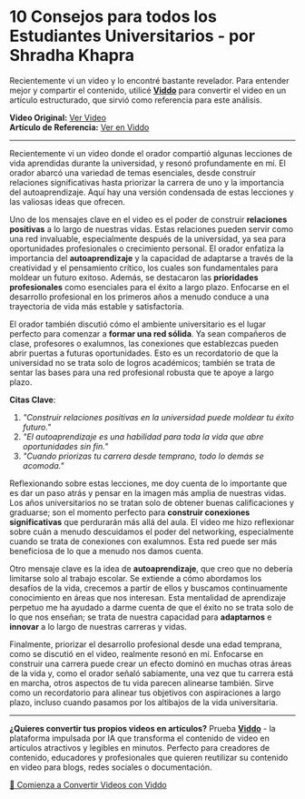 # 10 Consejos para todos los Estudiantes Universitarios - por Shradha Khapra

Recientemente vi un video y lo encontré bastante revelador. Para entender mejor y compartir el contenido, utilicé **[Viddo](https://viddo.pro/)** para convertir el video en un artículo estructurado, que sirvió como referencia para este análisis.

**Video Original:** [Ver Video](https://www.youtube.com/watch?v=HTnYadnefBA)  
**Artículo de Referencia:** [Ver en Viddo](https://viddo.pro/zh/video-result/69e50c1b-69c2-4600-9764-a15032be19bc)

---

Recientemente vi un video donde el orador compartió algunas lecciones de vida aprendidas durante la universidad, y resonó profundamente en mí. El orador abarcó una variedad de temas esenciales, desde construir relaciones significativas hasta priorizar la carrera de uno y la importancia del autoaprendizaje. Aquí hay una versión condensada de estas lecciones y las valiosas ideas que ofrecen.

Uno de los mensajes clave en el video es el poder de construir **relaciones positivas** a lo largo de nuestras vidas. Estas relaciones pueden servir como una red invaluable, especialmente después de la universidad, ya sea para oportunidades profesionales o crecimiento personal. El orador enfatiza la importancia del **autoaprendizaje** y la capacidad de adaptarse a través de la creatividad y el pensamiento crítico, los cuales son fundamentales para moldear un futuro exitoso. Además, se destacaron las **prioridades profesionales** como esenciales para el éxito a largo plazo. Enfocarse en el desarrollo profesional en los primeros años a menudo conduce a una trayectoria de vida más estable y satisfactoria.

El orador también discutió cómo el ambiente universitario es el lugar perfecto para comenzar a **formar una red sólida**. Ya sean compañeros de clase, profesores o exalumnos, las conexiones que establezcas pueden abrir puertas a futuras oportunidades. Esto es un recordatorio de que la universidad no se trata solo de logros académicos; también se trata de sentar las bases para una red profesional robusta que te apoye a largo plazo.

**Citas Clave**:
1. *"Construir relaciones positivas en la universidad puede moldear tu éxito futuro."*
2. *"El autoaprendizaje es una habilidad para toda la vida que abre oportunidades sin fin."*
3. *"Cuando priorizas tu carrera desde temprano, todo lo demás se acomoda."*

Reflexionando sobre estas lecciones, me doy cuenta de lo importante que es dar un paso atrás y pensar en la imagen más amplia de nuestras vidas. Los años universitarios no se tratan solo de obtener buenas calificaciones y graduarse; son el momento perfecto para **construir conexiones significativas** que perdurarán más allá del aula. El video me hizo reflexionar sobre cuán a menudo descuidamos el poder del networking, especialmente cuando se trata de conexiones con exalumnos. Esta red puede ser más beneficiosa de lo que a menudo nos damos cuenta.

Otro mensaje clave es la idea de **autoaprendizaje**, que creo que no debería limitarse solo al trabajo escolar. Se extiende a cómo abordamos los desafíos de la vida, crecemos a partir de ellos y buscamos continuamente conocimiento en áreas que nos interesan. Esta mentalidad de aprendizaje perpetuo me ha ayudado a darme cuenta de que el éxito no se trata solo de lo que nos enseñan; se trata de nuestra capacidad para **adaptarnos** e **innovar** a lo largo de nuestras carreras y vidas.

Finalmente, priorizar el desarrollo profesional desde una edad temprana, como se discutió en el video, realmente resonó en mí. Enfocarse en construir una carrera puede crear un efecto dominó en muchas otras áreas de la vida y, como el orador señaló sabiamente, una vez que tu carrera está en marcha, otros aspectos de tu vida parecen alinearse también. Sirve como un recordatorio para alinear tus objetivos con aspiraciones a largo plazo, incluso cuando pasamos por los altibajos de la vida universitaria.

---

**¿Quieres convertir tus propios videos en artículos?** Prueba **[Viddo](https://viddo.pro/)** - la plataforma impulsada por IA que transforma el contenido de video en artículos atractivos y legibles en minutos. Perfecto para creadores de contenido, educadores y profesionales que quieren reutilizar su contenido en video para blogs, redes sociales o documentación.

[🚀 Comienza a Convertir Videos con Viddo](https://viddo.pro/)
